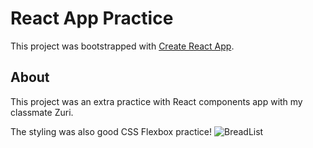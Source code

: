 # React App Practice

This project was bootstrapped with [Create React App](https://github.com/facebook/create-react-app).

## About
This project was an extra practice with React components app with my classmate Zuri.

The styling was also good CSS Flexbox practice!
![BreadList](https://i.ibb.co/vBsD3Cy/Screen-Shot-2022-03-15-at-9-21-27-PM.png")
